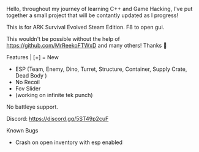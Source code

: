 Hello, throughout my journey of learning C++ and Game Hacking, I've put together a small project that will be contantly updated as I progress!

This is for ARK Survival Evolved Steam Edition. F8 to open gui.

This wouldn't be possible without the help of https://github.com/MrReekoFTWxD and many others! Thanks 🥲


Features | [+] = New 
 - ESP (Team, Enemy, Dino, Turret, Structure, Container, Supply Crate, Dead Body )
 - No Recoil
 - Fov Slider
 - (working on infinite tek punch)




No battleye support.

Discord: https://discord.gg/5ST49p2cuF


Known Bugs
- Crash on open inventory with esp enabled
